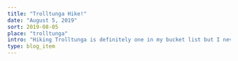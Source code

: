 ```yaml
---
title: "Trolltunga Hike!"
date: "August 5, 2019"
sort: 2019-08-05
place: "trolltunga"
intro: "Hiking Trolltunga is definitely one in my bucket list but I never thought that we would hike it this summer."
type: blog_item
---
```


